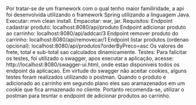 Por  tratar-se de um framework com o qual tenho maior familiridade, a api foi desenvolvida utilizando o framework Spring utilizando a linguagem Java.
Executar: mvn clean install.
Empacotar: war, jar.
Requisitos: 
Endpoint cadastrar produto: localhost:8080/api/produto
Endpoint adicionar produto ao carrinho: localhost:8080/api/addcar/3
Endpoint remover produto do carrinho: localhost:8080/api/removecar/1
Endpoint listar produtos (ordenao opcional): localhost:8080/api/produtos?orderByPreco=asc
Os valores de frete, total e sub-total sao calculados dinamicamente.
Testes:  Para falicitar os testes, foi utilizado o swagger, apos executar a aplicação, acesse: http://localhost:8080/swagger-ui.html, onde estao disponiveis todos os endpoint da aplicaçao. Em virtude do swagger não aceitar cookies, alguns testes foram realizados utilizando o postman. Quando o produto e adicionado ao carrinho em segundo plano eles sao aramazenados em um cookie que fica armazenado no cliente. Portanto recomenda-se, utilizar o postman para tesntar o endpoint de adicionar produtos ao carrinho.

